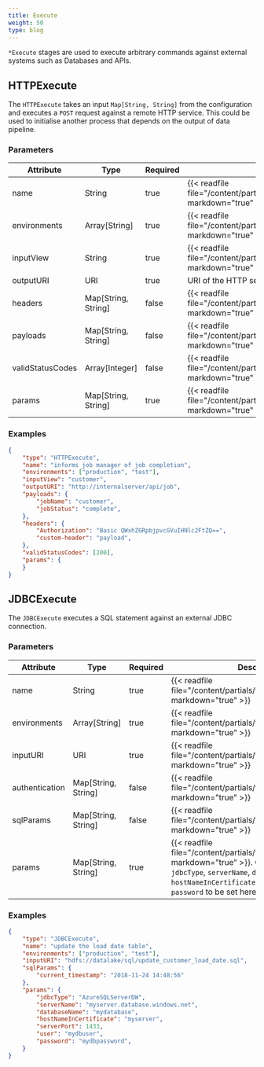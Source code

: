 ```yaml
---
title: Execute
weight: 50
type: blog
---
```


`*Execute` stages are used to execute arbitrary commands against external systems such as Databases and APIs.

## HTTPExecute

The `HTTPExecute` takes an input `Map[String, String]` from the configuration and executes a `POST` request against a remote HTTP service. This could be used to initialise another process that depends on the output of data pipeline.

### Parameters

| Attribute | Type | Required | Description |
|-----------|------|----------|-------------|
|name|String|true|{{< readfile file="/content/partials/fields/stageName.md" markdown="true" >}}|
|environments|Array[String]|true|{{< readfile file="/content/partials/fields/environments.md" markdown="true" >}}|
|inputView|String|true|{{< readfile file="/content/partials/fields/inputView.md" markdown="true" >}}|
|outputURI|URI|true|URI of the HTTP server.|
|headers|Map[String, String]|false|{{< readfile file="/content/partials/fields/headers.md" markdown="true" >}}|
|payloads|Map[String, String]|false|{{< readfile file="/content/partials/fields/payloads.md" markdown="true" >}}|
|validStatusCodes|Array[Integer]|false|{{< readfile file="/content/partials/fields/validStatusCodes.md" markdown="true" >}}|
|params|Map[String, String]|true|{{< readfile file="/content/partials/fields/params.md" markdown="true" >}} Currently unused.|

### Examples

```json
{
    "type": "HTTPExecute",
    "name": "informs job manager of job completion",
    "environments": ["production", "test"],
    "inputView": "customer",            
    "outputURI": "http://internalserver/api/job",
    "payloads": {
        "jobName": "customer",
        "jobStatus": "complete",
    },    
    "headers": {
        "Authorization": "Basic QWxhZGRpbjpvcGVuIHNlc2FtZQ==",
        "custom-header": "payload",
    },
    "validStatusCodes": [200],
    "params": {
    }
}
```

## JDBCExecute

The `JDBCExecute` executes a SQL statement against an external JDBC connection.

### Parameters

| Attribute | Type | Required | Description |
|-----------|------|----------|-------------|
|name|String|true|{{< readfile file="/content/partials/fields/stageName.md" markdown="true" >}}|
|environments|Array[String]|true|{{< readfile file="/content/partials/fields/environments.md" markdown="true" >}}|
|inputURI|URI|true|{{< readfile file="/content/partials/fields/inputURI.md" markdown="true" >}}|
|authentication|Map[String, String]|false|{{< readfile file="/content/partials/fields/authentication.md" markdown="true" >}}|
|sqlParams|Map[String, String]|false|{{< readfile file="/content/partials/fields/sqlParams.md" markdown="true" >}}|
|params|Map[String, String]|true|{{< readfile file="/content/partials/fields/params.md" markdown="true" >}}. Currently requires `jdbcType`, `serverName`, `databaseName`, `hostNameInCertificate`, `serverPort`, `user` and `password` to be set here - see example below.|

### Examples

```json
{
    "type": "JDBCExecute",
    "name": "update the load date table",
    "environments": ["production", "test"],
    "inputURI": "hdfs://datalake/sql/update_customer_load_date.sql",          
    "sqlParams": {
        "current_timestamp": "2018-11-24 14:48:56"
    },    
    "params": {
        "jdbcType": "AzureSQLServerDW",
        "serverName": "myserver.database.windows.net",
        "databaseName": "mydatabase",
        "hostNameInCertificate": "myserver",
        "serverPort": 1433,
        "user": "mydbuser",
        "password": "mydbpassword",
    }
}
```